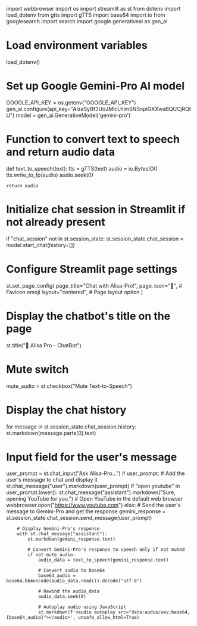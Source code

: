 import webbrowser
import os
import streamlit as st
from dotenv import load_dotenv
from gtts import gTTS
import base64
import io
from googlesearch import search
import google.generativeai as gen_ai

# Load environment variables
load_dotenv()

# Set up Google Gemini-Pro AI model
GOOGLE_API_KEY = os.getenv("GOOGLE_API_KEY")
gen_ai.configure(api_key="AIzaSyBf3UoJMlcLhlmSNSnpIGXXwsBQUCjRQtU")
model = gen_ai.GenerativeModel('gemini-pro')

# Function to convert text to speech and return audio data
def text_to_speech(text):
    tts = gTTS(text)
    audio = io.BytesIO()
    tts.write_to_fp(audio)
    audio.seek(0)

    return audio

# Initialize chat session in Streamlit if not already present
if "chat_session" not in st.session_state:
    st.session_state.chat_session = model.start_chat(history=[])

# Configure Streamlit page settings
st.set_page_config(
    page_title="Chat with Alisa-Pro!",
    page_icon=":brain:",  # Favicon emoji
    layout="centered",  # Page layout option
)

# Display the chatbot's title on the page
st.title("🤖 Alisa Pro - ChatBot")

# Mute switch
mute_audio = st.checkbox("Mute Text-to-Speech")

# Display the chat history
for message in st.session_state.chat_session.history:
    st.markdown(message.parts[0].text)

# Input field for the user's message
user_prompt = st.chat_input("Ask Alisa-Pro...")
if user_prompt:
    # Add the user's message to chat and display it
    st.chat_message("user").markdown(user_prompt)
    if "open youtube" in user_prompt.lower():
        st.chat_message("assistant").markdown("Sure, opening YouTube for you.")
        # Open YouTube in the default web browser
        webbrowser.open("https://www.youtube.com")
    else:
        # Send the user's message to Gemini-Pro and get the response
        gemini_response = st.session_state.chat_session.send_message(user_prompt)

        # Display Gemini-Pro's response
        with st.chat_message("assistant"):
            st.markdown(gemini_response.text)

            # Convert Gemini-Pro's response to speech only if not muted
            if not mute_audio:
                audio_data = text_to_speech(gemini_response.text)

                # Convert audio to base64
                base64_audio = base64.b64encode(audio_data.read()).decode("utf-8")

                # Rewind the audio_data
                audio_data.seek(0)

                # Autoplay audio using JavaScript
                st.markdown(f'<audio autoplay src="data:audio/wav;base64,{base64_audio}"></audio>', unsafe_allow_html=True)
